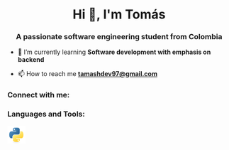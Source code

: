 <h1 align="center">Hi 👋, I'm Tomás</h1>
<h3 align="center">A passionate software engineering student from Colombia</h3>

- 🌱 I’m currently learning **Software development with emphasis on backend**

- 📫 How to reach me **tamashdev97@gmail.com**

<h3 align="left">Connect with me:</h3>
<p align="left">
</p>

<h3 align="left">Languages and Tools:</h3>
<p align="left"> <a href="https://www.python.org" target="_blank" rel="noreferrer"> <img src="https://raw.githubusercontent.com/devicons/devicon/master/icons/python/python-original.svg" alt="python" width="40" height="40"/> </a> </p>
